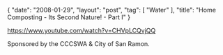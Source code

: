 {
   "date": "2008-01-29",
   "layout": "post",
   "tag": [
      "Water"
   ],
   "title": "Home Composting - Its Second Nature! - Part I"
}

https://www.youtube.com/watch?v=CHVpLCQvjQQ  

Sponsored by the CCCSWA & City of San Ramon.